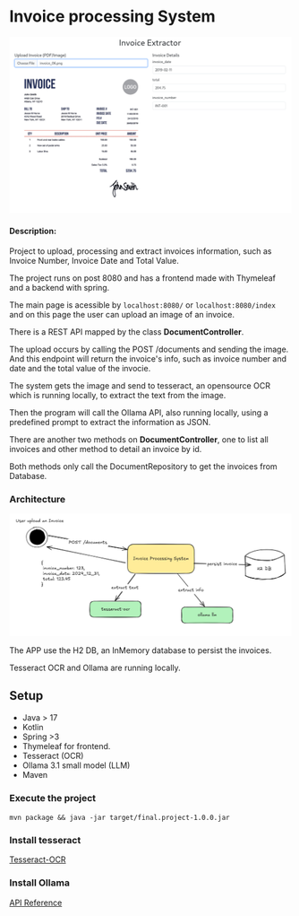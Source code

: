 # Invoice processing System

![](./img/img.png)

#### Description:

Project to upload, processing and extract invoices information, such as Invoice Number, Invoice Date and Total Value.

The project runs on post 8080 and has a frontend made with Thymeleaf and a backend with spring.

The main page is acessible by `localhost:8080/` or `localhost:8080/index` and on this page the user can upload an image of an invoice.

There is a REST API mapped by the class **DocumentController**.

The upload occurs by calling the POST /documents and sending the image. And this endpoint will return the invoice's info, such as invoice number and date and the total value of the invocie.

The system gets the image and send to tesseract, an opensource OCR which is running locally, to extract the text from the image.

Then the program will call the Ollama API, also running locally, using a predefined prompt to extract the information as JSON.

There are another two methods on **DocumentController**, one to list all invoices and other method to detail an invoice by id.

Both methods only call the DocumentRepository to get the invoices from Database.

### Architecture

![](./img/architecture.png)

The APP use the H2 DB, an InMemory database to persist the invoices.

Tesseract OCR and Ollama are running locally.

## Setup

- Java > 17
- Kotlin
- Spring >3
- Thymeleaf for frontend.
- Tesseract (OCR)
- Ollama 3.1 small model (LLM)
- Maven

### Execute the project

```shell
mvn package && java -jar target/final.project-1.0.0.jar
```

### Install tesseract

[Tesseract-OCR](https://tesseract-ocr.github.io/tessdoc/InstallationOpenSuse.html)

### Install Ollama

[API Reference](https://github.com/ollama/ollama/blob/main/docs/api.md)
